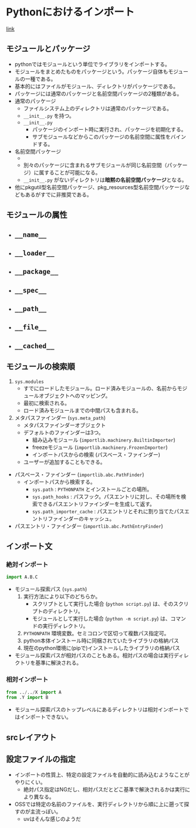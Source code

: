 # Pythonにおけるインポート
[link](https://docs.python.org/ja/3/reference/import.html)

## モジュールとパッケージ
- pythonではモジュールという単位でライブラリをインポートする。
- モジュールをまとめたものをパッケージという。パッケージ自体もモジュールの一種である。
- 基本的にはファイルがモジュール、ディレクトリがパッケージである。
- パッケージには通常のパッケージと名前空間パッケージの2種類がある。
- 通常のパッケージ
  - ファイルシステム上のディレクトリは通常のパッケージである。
  - `__init__.py` を持つ。
  - `__init__.py`
    - パッケージのインポート時に実行され、パッケージを初期化する。
    - サブモジュールなどからこのパッケージの名前空間に属性をバインドする。
- 名前空間パッケージ
  - [](https://packaging.python.org/ja/latest/guids/packaging-namespace-packages/)
  - 別々のパッケージに含まれるサブモジュールが同じ名前空間（パッケージ）に属することが可能になる。
  - `__init__.py` がないディレクトリは**暗黙の名前空間パッケージ**となる。
- 他にpkgutil型名前空間パッケージ、pkg_resources型名前空間パッケージなどもあるがすでに非推奨である。

## モジュールの属性
- `__name__`
  - 
- `__loader__`
  - 
- `__package__`
  - 
- `__spec__`
  - 
- `__path__`
  - 
- `__file__`
  - 
- `__cached__`
  - 

## モジュールの検索順
1. `sys.modules`
   - すでにロードしたモジュール。ロード済みモジュールの、名前からモジュールオブジェクトへのマッピング。
   - 最初に検索される。
   - ロード済みモジュールまでの中間パスも含まれる。
2. メタパスファインダー (`sys.meta_path`)
   - メタパスファインダーオブジェクト
   - デフォルトのファインダーは3つ。
     - 組み込みモジュール (`importlib.machinery.BuiltinImporter`)
     - freezeモジュール (`importlib.machinery.FrozenImporter`)
     - インポートパスからの検索 (パスベース・ファインダー)
   - ユーザーが追加することもできる。

- パスベース・ファインダー (`importlib.abc.PathFinder`)
  - インポートパスから検索する。
    - `sys.path` : `PYTHONPATH` とインストールごとの場所。
    - `sys.path_hooks` : パスフック。パスエントリに対し、その場所を検索できるパスエントリファインダーを生成して返す。
    - `sys.path_importer_cache` : パスエントリとそれに割り当てたパスエントリファインダーのキャッシュ。
- パスエントリ・ファインダー (`importlib.abc.PathEntryFinder`)

## インポート文
### 絶対インポート
```py
import A.B.C
```

- モジュール探索パス (`sys.path`)
  1. 実行方法により以下のどちらか。
     - スクリプトとして実行した場合 (`python script.py`) は、そのスクリプトのディレクトリ。
     - モジュールとして実行した場合 (`python -m script.py`) は、コマンドの実行ディレクトリ。
  2. `PYTHONPATH` 環境変数。セミコロンで区切って複数パス指定可。
  3. python本体インストール時に同梱されていたライブラリの格納パス
  4. 現在のpython環境に(pipで)インストールしたライブラリの格納パス
- モジュール探索パスが相対パスのこともある。相対パスの場合は実行ディレクトリを基準に解決される。

### 相対インポート
```py
from ../../X import A
from .Y import B
```
- モジュール探索パスのトップレベルにあるディレクトリは相対インポートではインポートできない。

## srcレイアウト


## 設定ファイルの指定
- インポートの性質上、特定の設定ファイルを自動的に読み込むようなことがやりにくい。
  - 絶対パス指定はNGだし、相対パスだとどこ基準で解決されるかは実行により異なる。
- OSSでは特定の名前のファイルを、実行ディレクトリから順に上に遡って探すのが主流っぽい。
  - uvはそんな感じのようだ
